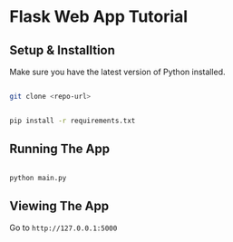 

 # Flask Web App Tutorial

## Setup & Installtion

Make sure you have the latest version of Python installed.

```bash

git clone <repo-url>

```

```bash

pip install -r requirements.txt

```

## Running The App

```bash

python main.py

```

## Viewing The App

Go to `http://127.0.0.1:5000`

